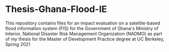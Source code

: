 # Thesis-Ghana-Flood-IE
 This repository contains files for an impact evaluation on a satellite-based flood information system (FIS) for the Government of Ghana's Ministry of Interior, National Disaster Risk Management Organization (NADMO) as part of my thesis for the Master of Development Practice degree at UC Berkeley, Spring 2021
